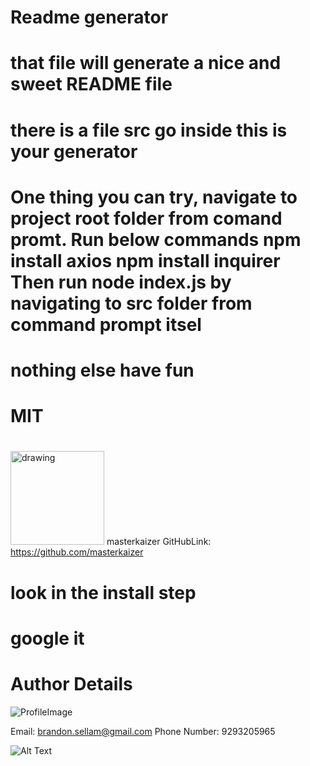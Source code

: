 
# Readme generator 

# that file will generate a nice and sweet README file
# there is a file src go inside this is your generator
# One thing you can try, navigate to project root folder from comand promt. Run below commands npm install axios npm install inquirer Then run node index.js by navigating to src folder from command prompt itsel
# nothing else have fun
# MIT
# 
            
 <img src="https://avatars0.githubusercontent.com/u/62270445?v=4" alt="drawing" width="150" display="inline"/> masterkaizer  GitHubLink: https://github.com/masterkaizer
# look in the install step
# google it 
# Author Details 



![ProfileImage](https://avatars0.githubusercontent.com/u/62270445?v=4)

Email: brandon.sellam@gmail.com
Phone Number: 9293205965


![Alt Text](https://media.giphy.com/media/dAuqc8iaF0ZnxeHPaN/giphy.gif)
